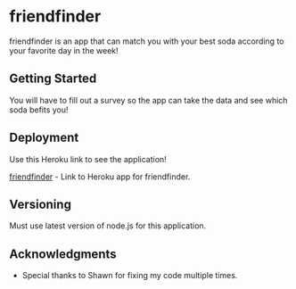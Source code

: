 # friendfinder

friendfinder is an app that can match you with your best soda according to your favorite day in the week! 

## Getting Started

You will have to fill out a survey so the app can take the data and see which soda befits you!

## Deployment

Use this Heroku link to see the application!

[friendfinder](https://friendfinder3213.herokuapp.com/) - Link to Heroku app for friendfinder.


## Versioning

Must use latest version of node.js for this application.

## Acknowledgments

   * Special thanks to Shawn for fixing my code multiple times.